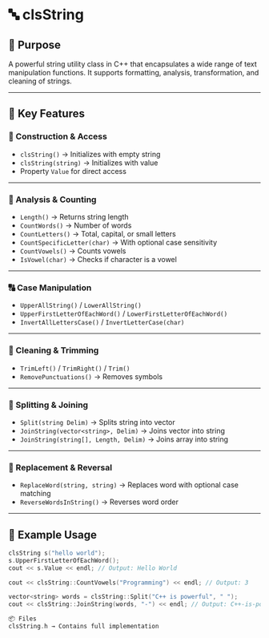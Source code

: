 # 🔤 clsString

## 📌 Purpose
A powerful string utility class in C++ that encapsulates a wide range of text manipulation functions. It supports formatting, analysis, transformation, and cleaning of strings.

---

## 🧱 Key Features

### 🧬 Construction & Access
- `clsString()` → Initializes with empty string
- `clsString(string)` → Initializes with value
- Property `Value` for direct access

---

### 📏 Analysis & Counting
- `Length()` → Returns string length
- `CountWords()` → Number of words
- `CountLetters()` → Total, capital, or small letters
- `CountSpecificLetter(char)` → With optional case sensitivity
- `CountVowels()` → Counts vowels
- `IsVowel(char)` → Checks if character is a vowel

---

### 🔠 Case Manipulation
- `UpperAllString()` / `LowerAllString()`
- `UpperFirstLetterOfEachWord()` / `LowerFirstLetterOfEachWord()`
- `InvertAllLettersCase()` / `InvertLetterCase(char)`

---

### 🧹 Cleaning & Trimming
- `TrimLeft()` / `TrimRight()` / `Trim()`
- `RemovePunctuations()` → Removes symbols

---

### 🔗 Splitting & Joining
- `Split(string Delim)` → Splits string into vector
- `JoinString(vector<string>, Delim)` → Joins vector into string
- `JoinString(string[], Length, Delim)` → Joins array into string

---

### 🔄 Replacement & Reversal
- `ReplaceWord(string, string)` → Replaces word with optional case matching
- `ReverseWordsInString()` → Reverses word order

---

## 🧪 Example Usage
```cpp
clsString s("hello world");
s.UpperFirstLetterOfEachWord();
cout << s.Value << endl; // Output: Hello World

cout << clsString::CountVowels("Programming") << endl; // Output: 3

vector<string> words = clsString::Split("C++ is powerful", " ");
cout << clsString::JoinString(words, "-") << endl; // Output: C++-is-powerful

📦 Files
clsString.h → Contains full implementation